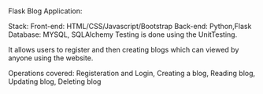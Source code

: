 #

Flask Blog Application:

Stack:
Front-end: HTML/CSS/Javascript/Bootstrap
Back-end: Python,Flask
Database: MYSQL, SQLAlchemy
Testing is done using the UnitTesting.

It allows users to register and then creating blogs which can viewed by anyone using the website.

Operations covered:
Registeration and Login, Creating a blog, Reading blog, Updating blog, Deleting blog



